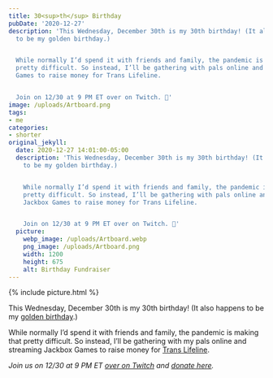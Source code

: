 ```yaml
---
title: 30<sup>th</sup> Birthday
pubDate: '2020-12-27'
description: 'This Wednesday, December 30th is my 30th birthday! (It also happens
  to be my golden birthday.)


  While normally I’d spend it with friends and family, the pandemic is making that
  pretty difficult. So instead, I’ll be gathering with pals online and streaming Jackbox
  Games to raise money for Trans Lifeline.


  Join on 12/30 at 9 PM ET over on Twitch. 🎁'
image: /uploads/Artboard.png
tags:
- me
categories:
- shorter
original_jekyll:
  date: 2020-12-27 14:01:00-05:00
  description: 'This Wednesday, December 30th is my 30th birthday! (It also happens
    to be my golden birthday.)


    While normally I’d spend it with friends and family, the pandemic is making that
    pretty difficult. So instead, I’ll be gathering with pals online and streaming
    Jackbox Games to raise money for Trans Lifeline.


    Join on 12/30 at 9 PM ET over on Twitch. 🎁'
  picture:
    webp_image: /uploads/Artboard.webp
    png_image: /uploads/Artboard.png
    width: 1200
    height: 675
    alt: Birthday Fundraiser
---
```


{% include picture.html %}

This Wednesday, December 30th is my 30th birthday! (It also happens to be my [golden birthday](https://www.urbandictionary.com/define.php?term=golden%20birthday).)

While normally I’d spend it with friends and family, the pandemic is making that pretty difficult. So instead, I’ll be gathering with my pals online and streaming Jackbox Games to raise money for [Trans Lifeline](https://translifeline.org).

*Join us on 12/30 at 9 PM ET [over on Twitch](https://twitch.tv/matthewbischoff) and [donate here](https://bit.ly/transbday).*